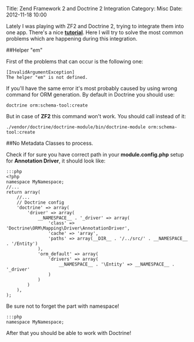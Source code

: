 Title: Zend Framework 2 and Doctrine 2 Integration
Category: Misc
Date: 2012-11-18 10:00

Lately I was playing with ZF2 and Doctrine 2, trying to integrate them into one app. There's a nice [**tutorial**](http://www.jasongrimes.org/2012/01/using-doctrine-2-in-zend-framework-2/ "Using Doctrine 2 in Zend Framework 2"). Here I will try to solve the most common problems which are happening during this integration.

##Helper "em"

First of the problems that can occur is the following one:

    [InvalidArgumentException]       
    The helper "em" is not defined.

If you'll have the same error it's most probably caused by using wrong command for ORM generation. By default in Doctrine you should use:
    
    doctrine orm:schema-tool:create

But in case of **ZF2** this command won't work. You should call instead of it: 

    ./vendor/doctrine/doctrine-module/bin/doctrine-module orm:schema-tool:create

##No Metadata Classes to process.

Check if for sure you have correct path in your **module.config.php** setup for **Annotation Driver**, it should look like:

    :::php
    <?php
    namespace MyNamespace;
    //...
    return array(
        //...
        // Doctrine config
        'doctrine' => array(
            'driver' => array(
                __NAMESPACE__ . '_driver' => array(
                    'class' => 'Doctrine\ORM\Mapping\Driver\AnnotationDriver',
                    'cache' => 'array',
                    'paths' => array(__DIR__ . '/../src/' . __NAMESPACE__ . '/Entity')
                ),
                'orm_default' => array(
                    'drivers' => array(
                        __NAMESPACE__ . '\Entity' => __NAMESPACE__ . '_driver'
                    )
                )
            )
        ),
    );

Be sure not to forget the part with namespace!

    :::php
    namespace MyNamespace;

After that you should be able to work with Doctrine!